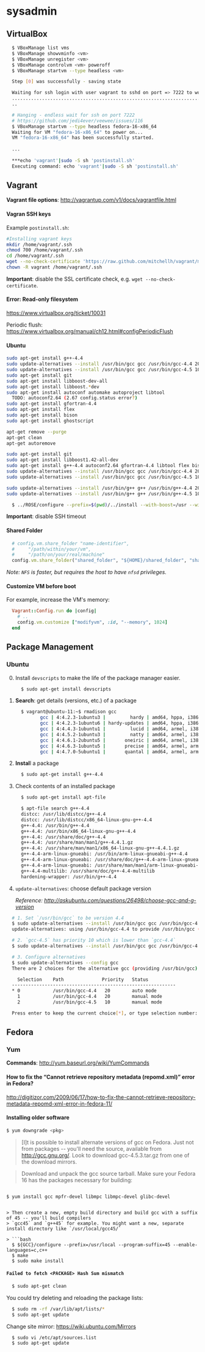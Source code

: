 sysadmin
========

## VirtualBox

```bash
  $ VBoxManage list vms
  $ VBoxManage showvminfo <vm>
  $ VBoxManage unregister <vm>
  $ VBoxManage controlvm <vm> poweroff
  $ VBoxManage startvm --type headless <vm>
```

```bash
  Step [0] was successfully - saving state

  Waiting for ssh login with user vagrant to sshd on port => 7222 to work
  ......................................................................................................................................................................................................Transferring /home/hudson-rose/Applications/vagrant/fedora/16/x86_64/default/definitions/fedora-16-x86_64/postinstall.sh to postinstall.sh 
  ..

  # Hanging - endless wait for ssh on port 7222
  # https://github.com/jedi4ever/veewee/issues/116
  $ VBoxManage startvm --type headless fedora-16-x86_64
  Waiting for VM "fedora-16-x86_64" to power on...
  VM "fedora-16-x86_64" has been successfully started.
  
  ...
  
  ***echo 'vagrant'|sudo -S sh 'postinstall.sh'
  Executing command: echo 'vagrant'|sudo -S sh 'postinstall.sh'
```

## Vagrant

**Vagrant file options**: http://vagrantup.com/v1/docs/vagrantfile.html

#### Vagran SSH keys

Example `postinstall.sh`:

```bash
#Installing vagrant keys
mkdir /home/vagrant/.ssh
chmod 700 /home/vagrant/.ssh
cd /home/vagrant/.ssh
wget --no-check-certificate 'https://raw.github.com/mitchellh/vagrant/master/keys/vagrant.pub' -O authorized_keys
chown -R vagrant /home/vagrant/.ssh
```

**Important**: disable the SSL certificate check, e.g. `wget --no-check-certificate`.

#### Error: Read-only filesystem
https://www.virtualbox.org/ticket/10031

Periodic flush:
https://www.virtualbox.org/manual/ch12.html#configPeriodicFlush

#### Ubuntu

```bash
sudo apt-get install g++-4.4
sudo update-alternatives --install /usr/bin/gcc gcc /usr/bin/gcc-4.4 20
sudo update-alternatives --install /usr/bin/gcc gcc /usr/bin/gcc-4.5 10
sudo apt-get install git
sudo apt-get install libboost-dev-all
sudo apt-get install libboost.*dev
sudo apt-get install autoconf automake autoproject libtool
  TODO: autoconf2.64 (2.67 config.status error?)
sudo apt-get install gfortran-4.4
sudo apt-get install flex
sudo apt-get install bison
sudo apt-get install ghostscript

apt-get remove --purge
apt-get clean
apt-get autoremove

sudo apt-get install git
sudo apt-get install libboost1.42-all-dev
sudo apt-get install g++-4.4 autoconf2.64 gfortran-4.4 libtool flex bison ghostscript
sudo update-alternatives --install /usr/bin/gcc gcc /usr/bin/gcc-4.4 20
sudo update-alternatives --install /usr/bin/gcc gcc /usr/bin/gcc-4.5 10

sudo update-alternatives --install /usr/bin/g++ g++ /usr/bin/g++-4.4 20
sudo update-alternatives --install /usr/bin/g++ g++ /usr/bin/g++-4.5 10
```

```bash
  $ ../ROSE/configure --prefix=$(pwd)/../install --with-boost=/usr --without-java
```

**Important**: disable SSH timeout

#### Shared Folder

```Ruby
  # config.vm.share_folder "name-identifier",
  #     "/path/within/your/vm", 
  #     "/path/on/your/real/machine"
  config.vm.share_folder("shared_folder", "${HOME}/shared_folder", "shared_folder", :nfs => false)
```

*Note: `NFS` is faster, but requires the host to have `nfsd` privileges.*

#### Customize VM before boot

For example, increase the VM's memory:

```Ruby
  Vagrant::Config.run do |config|
    # ..
    config.vm.customize ["modifyvm", :id, "--memory", 1024]
  end
```

## Package Management

### Ubuntu

0. Install `devscripts` to make the life of the package manager easier.

   ```bash
     $ sudo apt-get install devscripts
   ```

1. **Search**: get details (versions, etc.) of a package

   ```bash
     $ vagrant@ubuntu-11:~$ rmadison gcc
            gcc | 4:4.2.3-1ubuntu3 |         hardy | amd64, hppa, i386, ia64, lpia, powerpc, sparc
            gcc | 4:4.2.3-1ubuntu6 | hardy-updates | amd64, hppa, i386, ia64, lpia, powerpc, sparc
            gcc | 4:4.4.3-1ubuntu1 |         lucid | amd64, armel, i386, ia64, powerpc, sparc
            gcc | 4:4.5.2-1ubuntu3 |         natty | amd64, armel, i386, powerpc
            gcc | 4:4.6.1-2ubuntu5 |       oneiric | amd64, armel, i386, powerpc
            gcc | 4:4.6.3-1ubuntu5 |       precise | amd64, armel, armhf, i386, powerpc
            gcc | 4:4.7.0-5ubuntu1 |       quantal | amd64, armel, armhf, i386, powerpc
   ```

4. **Instal**l a package

   ```bash
     $ sudo apt-get install g++-4.4
   ```

5. Check contents of an installed package

   ```bash
     $ sudo apt-get install apt-file
   ```

   ```bash
     $ apt-file search g++-4.4
     distcc: /usr/lib/distcc/g++-4.4
     distcc: /usr/lib/distcc/x86_64-linux-gnu-g++-4.4
     g++-4.4: /usr/bin/g++-4.4
     g++-4.4: /usr/bin/x86_64-linux-gnu-g++-4.4
     g++-4.4: /usr/share/doc/g++-4.4
     g++-4.4: /usr/share/man/man1/g++-4.4.1.gz
     g++-4.4: /usr/share/man/man1/x86_64-linux-gnu-g++-4.4.1.gz
     g++-4.4-arm-linux-gnueabi: /usr/bin/arm-linux-gnueabi-g++-4.4
     g++-4.4-arm-linux-gnueabi: /usr/share/doc/g++-4.4-arm-linux-gnueabi
     g++-4.4-arm-linux-gnueabi: /usr/share/man/man1/arm-linux-gnueabi-g++-4.4.1.gz
     g++-4.4-multilib: /usr/share/doc/g++-4.4-multilib
     hardening-wrapper: /usr/bin/g++-4.4
   ```

6. `update-alternatives`: choose default package version

   *Reference: http://askubuntu.com/questions/26498/choose-gcc-and-g-version*

```bash
  # 1. Set `/usr/bin/gcc` to be version 4.4
  $ sudo update-alternatives --install /usr/bin/gcc gcc /usr/bin/gcc-4.4 20
  update-alternatives: using /usr/bin/gcc-4.4 to provide /usr/bin/gcc (gcc) in auto mode.

  # 2. `gcc-4.5` has priority 10 which is lower than `gcc-4.4`
  $ sudo update-alternatives --install /usr/bin/gcc gcc /usr/bin/gcc-4.5 10

  # 3. Configure alternatives
  $ sudo update-alternatives --config gcc
  There are 2 choices for the alternative gcc (providing /usr/bin/gcc).

    Selection    Path              Priority   Status
  ------------------------------------------------------------
  * 0            /usr/bin/gcc-4.4   20        auto mode
    1            /usr/bin/gcc-4.4   20        manual mode
    2            /usr/bin/gcc-4.5   10        manual mode

  Press enter to keep the current choice[*], or type selection number:
```

## Fedora

### Yum

**Commands**: http://yum.baseurl.org/wiki/YumCommands

#### How to fix the “Cannot retrieve repository metadata (repomd.xml)” error in Fedora?
http://digitizor.com/2009/06/17/how-to-fix-the-cannot-retrieve-repository-metadata-repomd-xml-error-in-fedora-11/

#### Installing older software

```bash
$ yum downgrade <pkg>
```

> [I]t is possible to install alternate versions of gcc on Fedora. Just not from packages -- you'll need the source,
> available from http://gcc.gnu.org/. Look to download gcc-4.5.3.tar.gz from one of the download mirrors.

> Download and unpack the gcc source tarball. Make sure your Fedora 16 has the packages necessary for building:

> ```bash
    $ yum install gcc mpfr-devel libmpc libmpc-devel glibc-devel
  ```
  
> Then create a new, empty build directory and build gcc with a suffix of 45 -- you'll build compilers
> `gcc45` and `g++45` for example. You might want a new, separate install directory like `/usr/local/gcc45/`

> ```bash
    $ ${GCC}/configure --prefix=/usr/local --program-suffix=45 --enable-languages=c,c++
    $ make
    $ sudo make install
  ```
  
#### `Failed to fetch <PACKAGE> Hash Sum mismatch`

```bash
  $ sudo apt-get clean
```

You could try deleting and reloading the package lists:

```bash
  $ sudo rm -rf /var/lib/apt/lists/* 
  $ sudo apt-get update
```

Change site mirror: https://wiki.ubuntu.com/Mirrors

```bash
  $ sudo vi /etc/apt/sources.list
  $ sudo apt-get update
```
